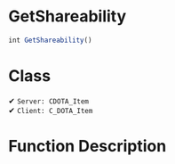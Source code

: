 # GetShareability
```js
int GetShareability()
```
# Class
✔ `Server: CDOTA_Item`  
✔ `Client: C_DOTA_Item`  

# Function Description

